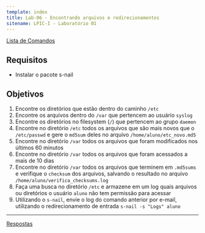 ```yaml
---
template: index
title: Lab-06 - Encontrando arquivos e redirecionamentos
sitename: LPIC-I - Laboratório 01
---
```


[Lista de Comandos](../comandos.md)

## Requisitos

- Instalar o pacote s-nail

## Objetivos

1. Encontre os diretórios que estão dentro do caminho `/etc`
2. Encontre os arquivos dentro do `/var` que pertencem ao usuário `syslog`
3. Encontre os diretórios no filesystem (`/`) que pertencem ao grupo `daemon`
4. Encontre no diretório `/etc` todos os arquivos que são mais novos que o `/etc/passwd` e gere o `md5sum` deles no arquivo `/home/aluno/etc_novo.md5`
5. Encontre no diretório `/var` todos os arquivos que foram modificados nos últimos 60 minutos
6. Encontre no diretório `/var` todos os arquivos que foram acessados a mais de 10 dias
7. Encontre no diretório `/var` todos os arquivos que terminem em `.md5sums` e verifique o `checksum` dos arquivos, salvando o resultado no arquivo `/home/aluno/verifica_checksums.log`
8. Faça uma busca no diretório `/etc` e armazene em um log quais arquivos ou diretórios o usuário `aluno` não tem permissão para acessar
9. Utilizando o `s-nail`, envie o log do comando anterior por e-mail, utilizando o redirecionamento de entrada
    ```s-nail -s "Logs" aluno```



------------
[Respostas](respostas.md)
